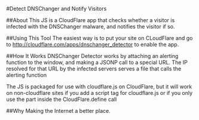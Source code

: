 #Detect DNSChanger and Notify Visitors

##About
This JS is a CloudFlare app that checks whether a visitor is
infected with the DNSChanger malware, and notifies the visitor
if so.

##Using This Tool
The easiest way is to put your site on CLoudFlare and go to
http://cloudflare.com/apps/dnschanger_detector
to enable the app.

##How It Works
DNSChanger Detector works by attaching an alerting function to the window, and
making a JSONP call to a special URL. The IP resolved for that URL
by the infected servers serves a file that calls the alerting function

The JS is packaged for use with cloudflare.js on CloudFlare, but it will work
on non-cloudflare sites if you add a script tag for cloudflare.js or if you
only use the part inside the CloudFlare.define call

##Why
Making the Internet a better place.
